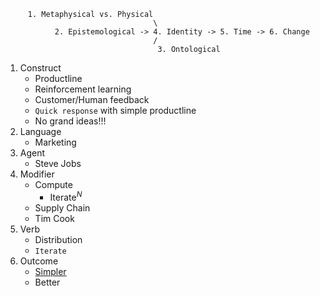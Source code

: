 ```
     1. Metaphysical vs. Physical
                                 \
           2. Epistemological -> 4. Identity -> 5. Time -> 6. Change
                                 /
                                  3. Ontological
```

1. Construct
   - Productline
   - Reinforcement learning
   - Customer/Human feedback
   - `Quick response` with simple productline
   - No grand ideas!!!
2. Language
   - Marketing
3. Agent
   - Steve Jobs
4. Modifier
   - Compute
     - $\text{Iterate}^N$
   - Supply Chain
   - Tim Cook
5. Verb
   - Distribution
   - `Iterate`
6. Outcome
   - [Simpler](https://www.youtube.com/watch?v=jMSa9sSZpF8)
   - Better
     
